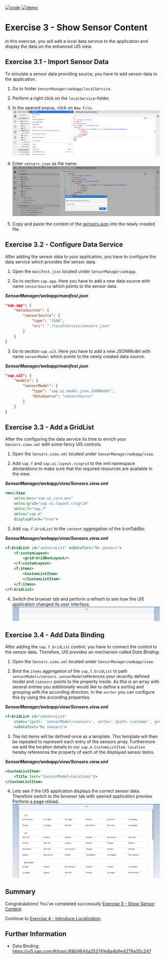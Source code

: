 [![code](https://flat.badgen.net/badge/code/available/green?icon=github)](https://github.com/SAP-samples/teched2020-DEV164/tree/code/ex3/TechEd2020)
[![demo](https://flat.badgen.net/badge/demo/deployed/blue?icon=chrome)](https://sap-samples.github.io/teched2020-dev164/exercises/ex3/TechEd2020/SensorManager/webapp/)

# Exercise 3 - Show Sensor Content

In this exercise, you will add a local data service to the application and display the data on the enhanced UI5 view.

## Exercise 3.1 - Import Sensor Data

To simulate a sensor data providing source, you have to add sensor data to the application.

1. Go to folder `SensorManager/webapp/localService`.

2. Perform a right click on the `localService`-folder.

3. In the opened popup, click on `New File`.
<br>![](images/03_01_0010.png)

4. Enter `sensors.json` as file name.
<br>![](images/03_01_0020.png)

5. Copy and paste the content of the [sensors.json](data/sensors.json) into the newly created file.

## Exercise 3.2 - Configure Data Service

After adding the sensor data to your application, you have to configure the data service which provides the sensor data.

1. Open the `manifest.json` located under `SensorManager/webapp`.

2. Go to section `sap.app`. Here you have to add a new data source with name `sensorSource` which points to the sensor data.

***SensorManager/webapp/manifest.json***

````json
"sap.app": {
    "dataSources": {
        "sensorSource": {
            "type": "JSON",
            "uri": "./localService/sensors.json"
        }
    }
}
````

3. Go to section `sap.ui5`. Here you have to add a new JSONModel with name `sensorModel` which points to the newly created data source.

***SensorManager/webapp/manifest.json***

````json
"sap.ui5": {
    "models": {
        "sensorModel": {
            "type": "sap.ui.model.json.JSONModel",
            "dataSource": "sensorSource"
        }
    }
}
````

## Exercise 3.3 - Add a GridList

After the configuring the data service its time to enrich your `Sensors.view.xml` with some fancy UI5 controls.

1. Open the `Sensors.view.xml` located under `SensorManager/webapp/view`.

2. Add `sap.f` and `sap.ui.layout.cssgrid` to the xml namespace declarations to make sure that the required resources are available in the view.

***SensorManager/webapp/view/Sensors.view.xml***

````xml
<mvc:View
    xmlns:mvc="sap.ui.core.mvc"
    xmlns:grid="sap.ui.layout.cssgrid"
    xmlns:f="sap.f"
    xmlns="sap.m"
    displayBlock="true">
````

3. Add `sap.f.GridList` to the `content` aggregation of the IconTabBar.

***SensorManager/webapp/view/Sensors.view.xml***

````xml
<f:GridList id="sensorsList" noDataText="No sensors">
    <f:customLayout>
        <grid:GridBoxLayout/>
    </f:customLayout>
    <f:items>
        <CustomListItem>
        </CustomListItem>
    </f:items>
</f:GridList>
````

4. Switch the browser tab and perform a refresh to see how the UI5 application changed its user interface.
<br>![](images/03_03_0010.png)

## Exercise 3.4 - Add Data Binding

After adding the `sap.f.GridList` control, you have to connect the control to the sensor data. Therefore, UI5 provides an mechanism called *Data Binding*.

1. Open the `Sensors.view.xml` located under `SensorManager/webapp/view`.

2. Bind the `items` aggregation of the `sap.f.GridList` to path `sensorModel>/sensors`. `sensorModel`references your recently defined model and `/sensors` points to the property inside. As this is an array with several entries you additionally would like to define a sorting and grouping with the according direction. In the `sorter` you can configure this by using the according properties.

***SensorManager/webapp/view/Sensors.view.xml***

````xml
<f:GridList id="sensorsList"
    items="{path: 'sensorModel>/sensors', sorter: {path:'customer', group:true, descending: false}}"
    noDataText="No sensors">
````

3. The list items will be defined once as a template. This template will then be repeated to represent each entry of the sensors array. Furthermore we add the location details to our `sap.m.CustomListItem`. `location` hereby references the property of each of the displayed sensor items.

***SensorManager/webapp/view/Sensors.view.xml***

````xml
<CustomListItem>
    <Title text="{sensorModel>location}"/>
</CustomListItem>
````

4. Lets see if the UI5 application displays the correct sensor data. Therefore switch to the browser tab with opened application preview. Perform a page reload.
<br>![](images/03_04_0010.png) 

## Summary

Congratulations! You've completed successully [Exercise 3 - Show Sensor Content](#exercise-3---show-sensor-content).

Continue to [Exercise 4 - Introduce Localization](../ex4/README.md).

## Further Information

* Data Binding: https://ui5.sap.com/#/topic/68b9644a253741e8a4b9e4279a35c247
